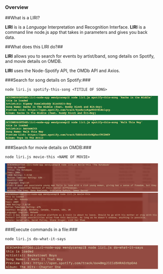 ### Overview

##What is a LIRI? 

**LIRI**  is is a _Language_ Interpretation and Recognition Interface. **LIRI** is a command line node.js app that takes in parameters and gives you back data.

##What does this LIRI do?##

**LIRI** allows you to search for events by artist/band, song details on Spotify, and movie details on OMDB.

**LIRI** uses the Node-Spotify API, the OMDb API and Axios.

###Search for song details on Spotify:###

```
node liri.js spotify-this-song <TITILE OF SONG>
```

![Song 1](images/song1.png "Racks In The Middle")

![Song 2](images/song2.png "Walk This Way")

 

###Search for movie details on OMDB:###

```
node liri.js movie-this <NAME OF MOVIE>
```

![MOVIE 1](images/movie1.png "The Notebook")
![MOVIE 2](images/movie2.png "Mr. Nobody")

###Execute commands in a file:###

```
node liri.js do-what-it-says
```

![Do This](images/whatitsays.png "I Want It That Way")